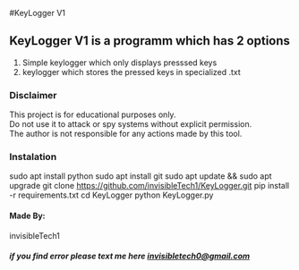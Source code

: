 #KeyLogger V1


## KeyLogger V1 is a programm which has 2 options
1) Simple keylogger which only displays presssed keys
2) keylogger which stores the pressed keys in specialized .txt

### Disclaimer
This project is for educational purposes only.  
Do not use it to attack or spy systems without explicit permission.  
The author is not responsible for any actions made by this tool.


### Instalation

sudo apt install python
sudo apt install git
sudo apt update && sudo apt upgrade
git clone https://github.com/invisibleTech1/KeyLogger.git
pip install -r requirements.txt
cd KeyLogger
python KeyLogger.py

#### Made By:
invisibleTech1

##### if you find error please text me here invisibletech0@gmail.com
